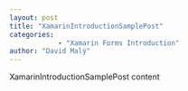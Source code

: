```yaml
---
layout: post
title: "XamarinIntroductionSamplePost" 
categories:
            - "Xamarin Forms Introduction"
author: "David Malý"
---
```


XamarinIntroductionSamplePost content